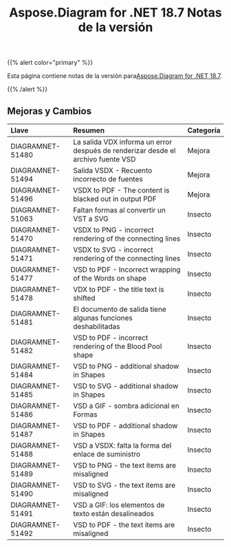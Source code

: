 ﻿---
title: Aspose.Diagram for .NET 18.7 Notas de la versión
type: docs
weight: 60
url: /es/net/aspose-diagram-for-net-18-7-release-notes/
---
{{% alert color="primary" %}} 

 Esta página contiene notas de la versión para[Aspose.Diagram for .NET 18.7](https://www.nuget.org/packages/Aspose.Diagram/18.7.0).

{{% /alert %}} 
## **Mejoras y Cambios**

|**Llave**|**Resumen**|**Categoría**|
|:- |:- |:- |
|DIAGRAMNET-51480|La salida VDX informa un error después de renderizar desde el archivo fuente VSD|Mejora|
|DIAGRAMNET-51494|Salida VSDX - Recuento incorrecto de fuentes|Mejora|
|DIAGRAMNET-51496|VSDX to PDF - The content is blacked out in output PDF|Mejora|
|DIAGRAMNET-51063|Faltan formas al convertir un VST a SVG|Insecto|
|DIAGRAMNET-51470|VSDX to PNG - incorrect rendering of the connecting lines|Insecto|
|DIAGRAMNET-51471|VSDX to SVG - incorrect rendering of the connecting lines|Insecto|
|DIAGRAMNET-51477|VSD to PDF - Incorrect wrapping of the Words on shape|Insecto|
|DIAGRAMNET-51478|VDX to PDF - the title text is shifted|Insecto|
|DIAGRAMNET-51481|El documento de salida tiene algunas funciones deshabilitadas|Insecto|
|DIAGRAMNET-51482|VSD to PDF - incorrect rendering of the Blood Pool shape|Insecto|
|DIAGRAMNET-51484|VSD to PNG - additional shadow in Shapes|Insecto|
|DIAGRAMNET-51485|VSD to SVG - additional shadow in Shapes|Insecto|
|DIAGRAMNET-51486|VSD a GIF - sombra adicional en Formas|Insecto|
|DIAGRAMNET-51487|VSD to PDF - additional shadow in Shapes|Insecto|
|DIAGRAMNET-51488|VSD a VSDX: falta la forma del enlace de suministro|Insecto|
|DIAGRAMNET-51489|VSD to PNG - the text items are misaligned|Insecto|
|DIAGRAMNET-51490|VSD to SVG - the text items are misaligned|Insecto|
|DIAGRAMNET-51491|VSD a GIF: los elementos de texto están desalineados|Insecto|
|DIAGRAMNET-51492|VSD to PDF - the text items are misaligned|Insecto|


